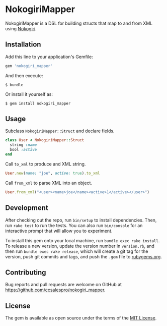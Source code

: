 # NokogiriMapper

NokogiriMapper is a DSL for building structs that map to and from XML using [Nokogiri](https://github.com/sparklemotion/nokogiri).

## Installation

Add this line to your application's Gemfile:

```ruby
gem 'nokogiri_mapper'
```

And then execute:

    $ bundle

Or install it yourself as:

    $ gem install nokogiri_mapper

## Usage

Subclass `NokogiriMapper::Struct` and declare fields.

```ruby
class User < NokogiriMapper::Struct
  string :name
  bool :active
end
```

Call `to_xml` to produce and XML string.

```ruby
User.new(name: "joe", active: true).to_xml
```

Call `from_xml` to parse XML into an object.

```ruby
User.from_xml("<user><name>joe</name><active>1</active></user>")
```

## Development

After checking out the repo, run `bin/setup` to install dependencies. Then, run `rake test` to run the tests. You can also run `bin/console` for an interactive prompt that will allow you to experiment.

To install this gem onto your local machine, run `bundle exec rake install`. To release a new version, update the version number in `version.rb`, and then run `bundle exec rake release`, which will create a git tag for the version, push git commits and tags, and push the `.gem` file to [rubygems.org](https://rubygems.org).

## Contributing

Bug reports and pull requests are welcome on GitHub at https://github.com/ccsalespro/nokogiri_mapper.

## License

The gem is available as open source under the terms of the [MIT License](https://opensource.org/licenses/MIT).
